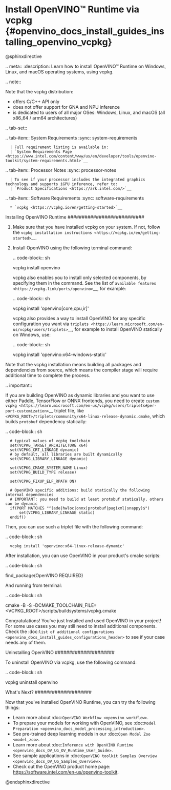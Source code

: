 # Install OpenVINO™ Runtime via vcpkg {#openvino_docs_install_guides_installing_openvino_vcpkg}

@sphinxdirective

.. meta::
   :description: Learn how to install OpenVINO™ Runtime on Windows, Linux, and macOS 
                 operating systems, using vcpkg.

.. note::
   
   Note that the vcpkg distribution:

   * offers C/C++ API only
   * does not offer support for GNA and NPU inference
   * is dedicated to users of all major OSes: Windows, Linux, and macOS 
     (all x86_64 / arm64 architectures)

.. tab-set::

   .. tab-item:: System Requirements
      :sync: system-requirements

      | Full requirement listing is available in:
      | `System Requirements Page <https://www.intel.com/content/www/us/en/developer/tools/openvino-toolkit/system-requirements.html>`__
   
   .. tab-item:: Processor Notes
      :sync: processor-notes
   
      | To see if your processor includes the integrated graphics technology and supports iGPU inference, refer to:
      | `Product Specifications <https://ark.intel.com/>`__

   .. tab-item:: Software Requirements
      :sync: software-requirements

      * `vcpkg <https://vcpkg.io/en/getting-started>`__



Installing OpenVINO Runtime
###########################

1. Make sure that you have installed vcpkg on your system. If not, follow the 
   `vcpkg installation instructions <https://vcpkg.io/en/getting-started>`__.


2. Install OpenVINO using the following terminal command:

   .. code-block:: sh

      vcpkg install openvino

   vcpkg also enables you to install only selected components, by specifying them in the command.
   See the list of `available features <https://vcpkg.link/ports/openvino>`__, for example: 

   .. code-block:: sh

      vcpkg install 'openvino[core,cpu,ir]'

   vcpkg also provides a way to install OpenVINO for any specific configuration you want via `triplets <https://learn.microsoft.com/en-us/vcpkg/users/triplets>`__, for example to install OpenVINO statically on Windows, use:

   .. code-block:: sh

      vcpkg install 'openvino:x64-windows-static'

Note that the vcpkg installation means building all packages and dependencies from source, 
which means the compiler stage will require additional time to complete the process. 

.. important::

   If you are building OpenVINO as dynamic libraries and you want to use either Paddle, TensorFlow or ONNX frontends, you need to create `custom vcpkg <https://learn.microsoft.com/en-us/vcpkg/users/triplets#per-port-customization>`__ triplet file, like ``<VCPKG_ROOT>/triplets/community/x64-linux-release-dynamic.cmake``, which builds ``protobuf`` dependency statically:

   .. code-block:: sh

      # typical values of vcpkg toolchain
      set(VCPKG_TARGET_ARCHITECTURE x64)
      set(VCPKG_CRT_LINKAGE dynamic)
      # by default, all libraries are built dynamically
      set(VCPKG_LIBRARY_LINKAGE dynamic)

      set(VCPKG_CMAKE_SYSTEM_NAME Linux)
      set(VCPKG_BUILD_TYPE release)

      set(VCPKG_FIXUP_ELF_RPATH ON)

      # OpenVINO specific additions: build statically the following internal dependencies
      # IMPORTANT: you need to build at least protobuf statically, others can be dynamic
      if(PORT MATCHES "^(ade|hwloc|onnx|protobuf|pugixml|snappy)$")
          set(VCPKG_LIBRARY_LINKAGE static)
      endif()


   Then, you can use such a triplet file with the following command:

   .. code-block:: sh

      vcpkg install 'openvino:x64-linux-release-dynamic'


After installation, you can use OpenVINO in your product's cmake scripts:

.. code-block:: sh

   find_package(OpenVINO REQUIRED)

And running from terminal:

.. code-block:: sh

   cmake -B <build dir> -S <source dir> -DCMAKE_TOOLCHAIN_FILE=<VCPKG_ROOT>/scripts/buildsystems/vcpkg.cmake

Congratulations! You've just Installed and used OpenVINO in your project! For some use cases you may still
need to install additional components. Check the 
:doc:`list of additional configurations <openvino_docs_install_guides_configurations_header>`
to see if your case needs any of them.

Uninstalling OpenVINO
#####################

To uninstall OpenVINO via vcpkg, use the following command:

.. code-block:: sh

   vcpkg uninstall openvino


What's Next?
####################

Now that you've installed OpenVINO Runtime, you can try the following things:

* Learn more about :doc:`OpenVINO Workflow <openvino_workflow>`.
* To prepare your models for working with OpenVINO, see :doc:`Model Preparation <openvino_docs_model_processing_introduction>`.
* See pre-trained deep learning models in our :doc:`Open Model Zoo <model_zoo>`.
* Learn more about :doc:`Inference with OpenVINO Runtime <openvino_docs_OV_UG_OV_Runtime_User_Guide>`.
* See sample applications in :doc:`OpenVINO toolkit Samples Overview <openvino_docs_OV_UG_Samples_Overview>`.
* Check out the OpenVINO product home page: https://software.intel.com/en-us/openvino-toolkit.



@endsphinxdirective
